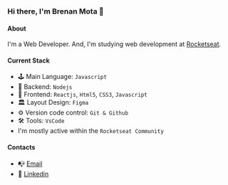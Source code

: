 ### Hi there, I'm Brenan Mota 👋

#### About
I'm a Web Developer. And, I'm studying web development at [Rocketseat](https://rocketseat.com.br/).

#### Current Stack 
- 🕹 Main Language: `Javascript`
- 💾 Backend: `Nodejs`
- 📰 Frontend: `Reactjs`, `Html5`, `CSS3`, `Javascript`
- 🏛 Layout Design: `Figma`
- ⚙️ Version code control: `Git & Github`
- 🛠  Tools: `VsCode`
- I'm mostly active within the `Rocketseat Community`

#### Contacts 
- 📭 [Email](brenanmota1@gmail.com)
- 👤 [Linkedin](https://www.linkedin.com/in/brenanmota/) 
